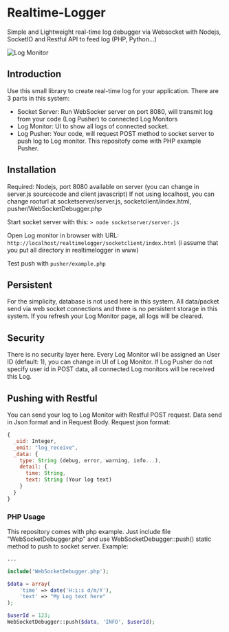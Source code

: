 # Realtime-Logger
Simple and Lightweight real-time log debugger via Websocket with Nodejs, SocketIO and Restful API to feed log (PHP, Python...)

![Log Monitor](http://bloghoctap.com/wp-content/uploads/2015/07/Screen-Shot-2015-07-14-at-11.03.09-AM.png "Sample Log screen in real-time mode")

## Introduction ##
Use this small library to create real-time log for your application. There are 3 parts in this system: 
* Socket Server: Run WebSocker server on port 8080, will transmit log from your code (Log Pusher) to connected Log Monitors
* Log Monitor: UI to show all logs of connected socket.
* Log Pusher: Your code, will request POST method to socket server to push log to Log monitor. This repositofy come with PHP example Pusher.

## Installation ##
Required: Nodejs, port 8080 available on server (you can change in server.js sourcecode and client javascript)
If not using localhost, you can change rooturl at socketserver/server.js, socketclient/index.html, pusher/WebSocketDebugger.php

Start socket server with this: `> node socketserver/server.js`

Open Log monitor in browser with URL: `http://localhost/realtimelogger/socketclient/index.html` (i assume that you put all directory in realtimelogger in www)

Test push with `pusher/example.php`

## Persistent ##
For the simplicity, database is not used here in this system. All data/packet send via web socket connections and there is no persistent storage in this system. If you refresh your Log Monitor page, all logs will be cleared.

## Security ##
There is no security layer here. Every Log Monitor will be assigned an User ID (default: 1), you can change in UI of Log Monitor. If Log Pusher do not specify user id in POST data, all connected Log monitors will be received this Log.

## Pushing with Restful ##
You can send your log to Log Monitor with Restful POST request. Data send in Json format and in Request Body. Request json format:
```javascript
{
  _uid: Integer,
  _emit: "log_receive",
  _data: {
    type: String (debug, error, warning, info...),
    detail: {
      time: String,
      text: String (Your log text)
    }
  }
}
```

### PHP Usage ###
This repository comes with php example. Just include file "WebSocketDebugger.php" and use WebSocketDebugger::push() static method to push to socket server. Example:

```php
...

include('WebSocketDebugger.php');

$data = array(
    'time' => date('H:i:s d/m/Y'),
    'text' => "My Log text here"
);

$userId = 123;
WebSocketDebugger::push($data, 'INFO', $userId);
```

